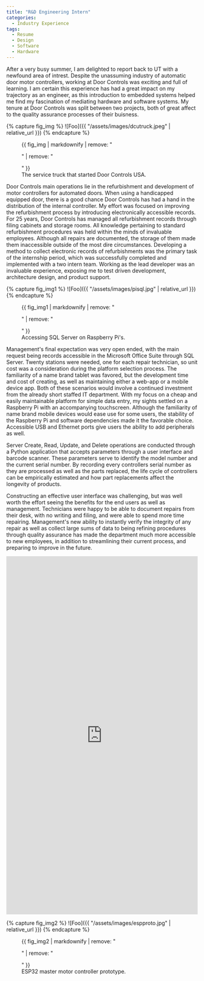 ```yaml
---
title: "R&D Engineering Intern"
categories:
  - Industry Experience
tags:
  - Resume
  - Design
  - Software
  - Hardware
---
```


  After a very busy summer, I am delighted to report back to UT with a newfound area of intrest. Despite the unassuming industry of automatic door motor controllers, working at Door
 Controls was exciting and full of learning. I am certain this experience has had a great impact on my trajectory as an engineer, as this introduction to embedded systems helped me find
 my fascination of mediating hardware and software systems. My tenure at Door Controls was split between two projects, both of great affect to the quality assurance processes of their buisness.
 
{% capture fig_img %}
![Foo]({{ "/assets/images/dcutruck.jpeg" | relative_url }})
{% endcapture %}

<figure>
  {{ fig_img | markdownify | remove: "<p>" | remove: "</p>" }}
  <figcaption>The service truck that started Door Controls USA.</figcaption>
</figure>
 
 
Door Controls main operations lie in the refurbishment and development of motor controllers for automated doors. When using a handicapped equipped door, there is a good chance Door Controls has had a
 hand in the distribution of the internal controller. My effort was focused on improving the refurbishment process by introducing electronically accessible records. For 25 years, Door Controls 
 has managed all refurbishment records through filing cabinets and storage rooms. All knowledge pertaining to standard refurbishment procedures was held within the minds of invaluable employees.
Although all repairs are documented, the storage of them made them inaccessible outside of the most dire circumstances. Developing a method to collect electronic records of refurbishments was the primary task
of the internship period, which was successfully completed and implemented with a two intern team. Working as the lead developer was an invaluable experience, exposing me to test driven development, architecture design,
 and product support.
 

{% capture fig_img1 %}
![Foo]({{ "/assets/images/pisql.jpg" | relative_url }})
{% endcapture %}

<figure>
  {{ fig_img1 | markdownify | remove: "<p>" | remove: "</p>" }}
  <figcaption>Accessing SQL Server on Raspberry Pi's.</figcaption>
</figure>

Management's final expectation was very open ended, with the main request being records accessible in the Microsoft Office Suite through SQL Server. Twenty stations were needed, one for each
repair technician, so unit cost was a consideration during the platform selection process. The familiarity of a name brand tablet was favored, but the development time and cost of creating, as well
as maintaining either a web-app or a mobile device app. Both of these scenarios would involve a continued investment from the already short staffed IT department.
With my focus on a cheap and easily maintainable platform for simple data entry, my sights settled on a Raspberry Pi with an accompanying touchscreen. Although the familiarity of
name brand mobile devices would ease use for some users, the stability of the Raspberry Pi and software dependencies made it the favorable choice. Accessible USB and Ethernet ports give users
the ability to add peripherals as well.

Server Create, Read, Update, and Delete operations are conducted through a Python application that accepts parameters through a user interface and barcode scanner. These parameters serve to
identify the model number and the current serial number. By recording every controllers serial number as they are processed as well as the parts replaced, the life cycle of controllers can be empirically estimated
and how part replacements affect the longevity of products.

Constructing an effective user interface was challenging, but was well worth the effort seeing the benefits for the end users as well as management. Technicians were happy to be able to document
repairs from their desk, with no writing and filing, and were able to spend more time repairing. Management's new ability to instantly verify the integrity of any repair as well as
collect large sums of data to being refining procedures through quality assurance has made the department much more accessible to new employees, in addition to streamlining their current process, and preparing 
to improve in the future.

<div style='position:relative; padding-bottom:calc(177.78% + 44px)'><iframe src='https://gfycat.com/ifr/SardonicMeatyHare' frameborder='0' scrolling='no' width='100%' height='100%' style='position:absolute;top:0;left:0;' allowfullscreen></iframe></div>


{% capture fig_img2 %}
![Foo]({{ "/assets/images/espproto.jpg" | relative_url }})
{% endcapture %}

<figure>
  {{ fig_img2 | markdownify | remove: "<p>" | remove: "</p>" }}
  <figcaption>ESP32 master motor controller prototype.</figcaption>
</figure>